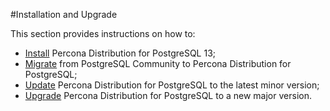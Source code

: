 #Installation and Upgrade

This section provides instructions on how to:

- [Install](installing.md) Percona Distribution for PostgreSQL 13;
- [Migrate](migration.md) from PostgreSQL Community to Percona Distribution for PostgreSQL;
- [Update](minor-upgrade.md) Percona Distribution for PostgreSQL to the latest minor version;
- [Upgrade](major-upgrade.md) Percona Distribution for PostgreSQL to a new major version.

